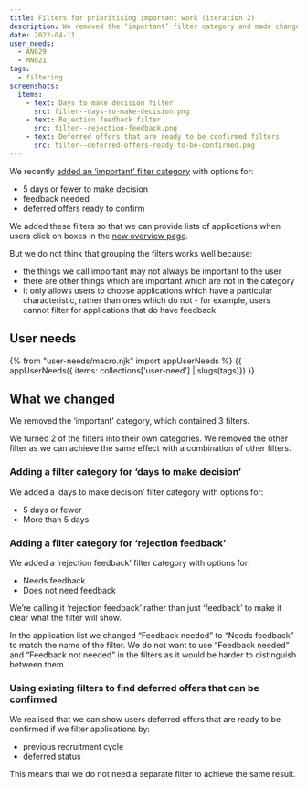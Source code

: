 ```yaml
---
title: Filters for prioritising important work (iteration 2)
description: We removed the ‘important’ filter category and made changes to the filters which had been in it.
date: 2022-04-11
user_needs:
  - AN029
  - MN021
tags:
  - filtering
screenshots:
  items:
    - text: Days to make decision filter
      src: filter--days-to-make-decision.png
    - text: Rejection feedback filter
      src: filter--rejection-feedback.png
    - text: Deferred offers that are ready to be confirmed filters
      src: filter--deferred-offers-ready-to-be-confirmed.png
---
```


We recently [added an ‘important’ filter category](/manage-teacher-training-applications/adding-an-overview-page-and-filters-to-help-users-prioritise-their-work/) with options for:

- 5 days or fewer to make decision
- feedback needed
- deferred offers ready to confirm

We added these filters so that we can provide lists of applications when users click on boxes in the [new overview page](/manage-teacher-training-applications/adding-an-overview-page-and-filters-to-help-users-prioritise-their-work/).

But we do not think that grouping the filters works well because:

- the things we call important may not always be important to the user
- there are other things which are important which are not in the category
- it only allows users to choose applications which have a particular characteristic, rather than ones which do not - for example, users cannot filter for applications that do have feedback

## User needs

{% from "user-needs/macro.njk" import appUserNeeds %}
{{ appUserNeeds({ items: collections['user-need'] | slugs(tags)}) }}

## What we changed

We removed the ‘important’ category, which contained 3 filters.

We turned 2 of the filters into their own categories. We removed the other filter as we can achieve the same effect with a combination of other filters.

### Adding a filter category for ‘days to make decision’

We added a ‘days to make decision’ filter category with options for:

- 5 days or fewer
- More than 5 days

### Adding a filter category for ‘rejection feedback’

We added a ‘rejection feedback’ filter category with options for:

- Needs feedback
- Does not need feedback

We’re calling it ‘rejection feedback’ rather than just ‘feedback’ to make it clear what the filter will show.

In the application list we changed “Feedback needed” to “Needs feedback” to match the name of the filter. We do not want to use “Feedback needed” and “Feedback not needed” in the filters as it would be harder to distinguish between them.

### Using existing filters to find deferred offers that can be confirmed

We realised that we can show users deferred offers that are ready to be confirmed if we filter applications by:

- previous recruitment cycle
- deferred status

This means that we do not need a separate filter to achieve the same result.
